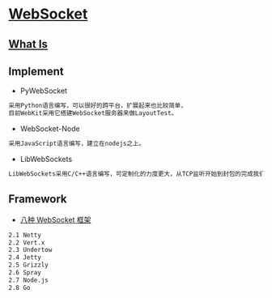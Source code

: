 # [WebSocket](http://www.websocket.org)

## [What Is](WhatIs.md)

## Implement
* PyWebSocket 
```md
采用Python语言编写，可以很好的跨平台，扩展起来也比较简单，
目前WebKit采用它搭建WebSocket服务器来做LayoutTest。
```
* WebSocket-Node
```md
采用JavaScript语言编写，建立在nodejs之上。
```
* LibWebSockets
```md
LibWebSockets采用C/C++语言编写，可定制化的力度更大，从TCP监听开始到封包的完成我们都可以参与编程。
```

## Framework
* [八种 WebSocket 框架](http://sdds-gov-cn.iocoder.cn/Fight/Performance-comparison-of-eight-WebSocket-frameworks/)
```md
2.1 Netty
2.2 Vert.x
2.3 Undertow
2.4 Jetty
2.5 Grizzly
2.6 Spray
2.7 Node.js
2.8 Go
```